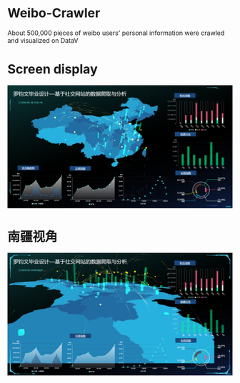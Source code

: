 # Weibo-Crawler
About 500,000 pieces of weibo users' personal information were crawled and visualized on DataV

# Screen display
![](https://github.com/ElvinJun/Weibo-Crawler/blob/master/Screen%20display.jpg?raw=true)


# 南疆视角
![](https://github.com/ElvinJun/Weibo-Crawler/blob/master/Southern%20xinjiang.jpg?raw=true)




